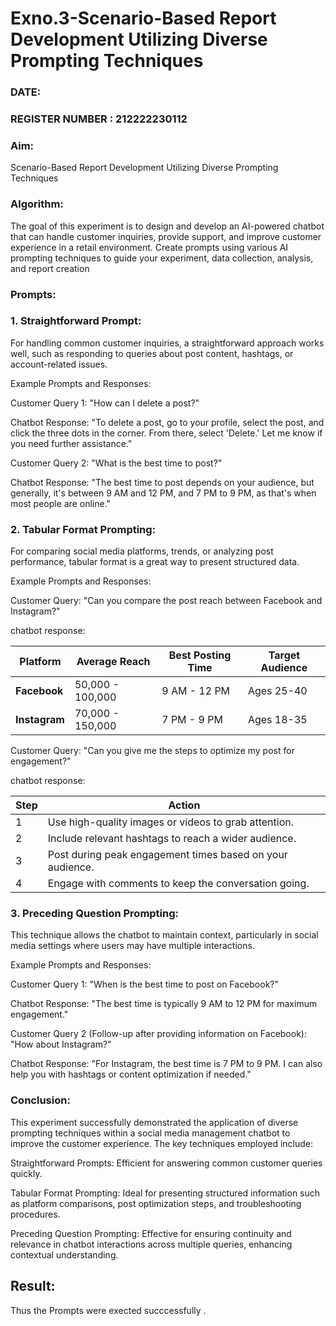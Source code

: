 # Exno.3-Scenario-Based Report Development Utilizing Diverse Prompting Techniques
### DATE:                                                                            
### REGISTER NUMBER : 212222230112

### Aim: 
Scenario-Based Report Development Utilizing Diverse Prompting Techniques

### Algorithm:  
The goal of this experiment is to design and develop an AI-powered chatbot that can handle customer inquiries, provide support, and improve customer experience in a retail environment. Create prompts using various AI prompting techniques to guide your experiment, data collection, analysis, and report creation

### Prompts:
### 1. Straightforward Prompt:
For handling common customer inquiries, a straightforward approach works well, such as responding to queries about post content, hashtags, or account-related issues.

Example Prompts and Responses:

Customer Query 1: "How can I delete a post?"

Chatbot Response: "To delete a post, go to your profile, select the post, and click the three dots in the corner. From there, select 'Delete.' Let me know if you need further assistance."

Customer Query 2: "What is the best time to post?"

Chatbot Response: "The best time to post depends on your audience, but generally, it's between 9 AM and 12 PM, and 7 PM to 9 PM, as that's when most people are online."

### 2. Tabular Format Prompting:
For comparing social media platforms, trends, or analyzing post performance, tabular format is a great way to present structured data.

Example Prompts and Responses:

Customer Query: "Can you compare the post reach between Facebook and Instagram?"

chatbot response:

| **Platform** | **Average Reach** | **Best Posting Time** | **Target Audience** |
|--------------|-------------------|-----------------------|---------------------|
| **Facebook** | 50,000 - 100,000  | 9 AM - 12 PM          | Ages 25-40          |
| **Instagram**| 70,000 - 150,000  | 7 PM - 9 PM           | Ages 18-35          |


Customer Query: "Can you give me the steps to optimize my post for engagement?"

chatbot response:

| **Step** | **Action**                                               |
|----------|----------------------------------------------------------|
| 1        | Use high-quality images or videos to grab attention.      |
| 2        | Include relevant hashtags to reach a wider audience.      |
| 3        | Post during peak engagement times based on your audience. |
| 4        | Engage with comments to keep the conversation going.      |





### 3. Preceding Question Prompting:
This technique allows the chatbot to maintain context, particularly in social media settings where users may have multiple interactions.

Example Prompts and Responses:

Customer Query 1: "When is the best time to post on Facebook?"

Chatbot Response: "The best time is typically 9 AM to 12 PM for maximum engagement."

Customer Query 2 (Follow-up after providing information on Facebook): "How about Instagram?"

Chatbot Response: "For Instagram, the best time is 7 PM to 9 PM. I can also help you with hashtags or content optimization if needed."
### Conclusion:
This experiment successfully demonstrated the application of diverse prompting techniques within a social media management chatbot to improve the customer experience. The key techniques employed include:

Straightforward Prompts: Efficient for answering common customer queries quickly.

Tabular Format Prompting: Ideal for presenting structured information such as platform comparisons, post optimization steps, and troubleshooting procedures.

Preceding Question Prompting: Effective for ensuring continuity and relevance in chatbot interactions across multiple queries, enhancing contextual understanding.
## Result:
Thus the Prompts were exected succcessfully .

